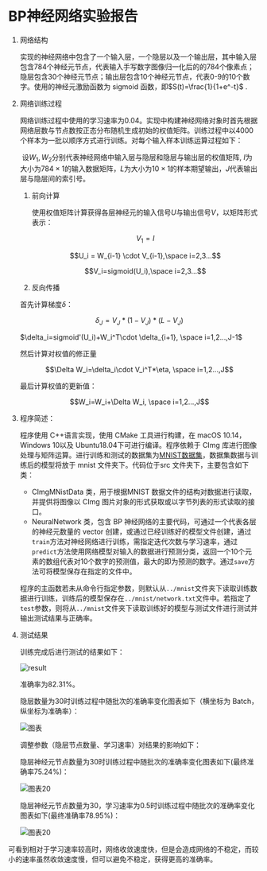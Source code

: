 # BP神经网络实验报告

 

1. 网络结构

   实现的神经网络中包含了一个输入层，一个隐层以及一个输出层，其中输入层包含784个神经元节点，代表输入手写数字图像归一化后的的784个像素点；隐层包含30个神经元节点；输出层包含10个神经元节点，代表0-9的10个数字。使用的神经元激励函数为 sigmoid 函数，即$S(t)=\frac{1}{1+e^-t}$ .

2. 网络训练过程

   网络训练过程中使用的学习速率为0.04。实现中构建神经网络对象时首先根据网络层数与节点数按正态分布随机生成初始的权值矩阵。训练过程中以4000个样本为一批以顺序方式进行训练。对每个输入样本训练运算过程如下：

   ​	设$W_1, W_2$分别代表神经网络中输入层与隐层和隐层与输出层的权值矩阵, $I$为大小为$784\times1$的输入数据矩阵，$L$为大小为$10\times1$的样本期望输出，$J$代表输出层与隐层间的索引号。

   1. 前向计算

      使用权值矩阵计算获得各层神经元的输入信号$U$与输出信号$V$，以矩阵形式表示：

      $$V_1=I$$

      $$U_i = W_{i-1} \cdot V_{i-1},\space i=2,3...$$

      $$V_i=sigmoid(U_i),\space  i=2,3...$$

   2.  反向传播

      首先计算梯度$\delta$：

      $$\delta_J=V_J*(1-V_J)*(L-V_J)$$

      $\delta_i=sigmoid'(U_i)+W_i^T\cdot \delta_{i+1}, \space i=1,2...,J-1$

      然后计算对权值的修正量

      $$\Delta W_i=\delta_i\cdot V_i^T*\eta, \space i=1,2...,J$$

      最后计算权值的更新值：

      $$W_i=W_i+\Delta W_i, \space i=1,2...,J$$

3. 程序简述：

   程序使用 C++语言实现，使用 CMake 工具进行构建，在 macOS 10.14，Windows 10以及 Ubuntu18.04下可进行编译。程序依赖于 CImg 库进行图像处理与矩阵运算。进行训练和测试的数据集为[MNIST数据集](http://yann.lecun.com/exdb/mnist/)，数据集数据与训练后的模型将放于 mnist 文件夹下。代码位于src 文件夹下，主要包含如下类：

   - CImgMNistData 类，用于根据MNIST 数据文件的结构对数据进行读取，并提供将图像以 CImg 图片对象的形式获取或以字节列表的形式读取的接口。
   - NeuralNetwork 类，包含 BP 神经网络的主要代码，可通过一个代表各层的神经元数量的 vector 创建，或通过已经训练好的模型文件创建，通过`train`方法对神经网络进行训练，需指定迭代次数与学习速率，通过`predict`方法使用网络模型对输入的数据进行预测分类，返回一个10个元素的数组代表对10个数字的预测值，最大的即为预测的数字。通过`save`方法可将模型保存在指定的文件中。

   程序的主函数若未从命令行指定参数，则默认从`../mnist`文件夹下读取训练数据进行训练，训练后的模型保存在`../mnist/network.txt`文件中。若指定了`test`参数，则将从`../mnist`文件夹下读取训练好的模型与测试文件进行测试并输出测试结果与正确率。

4. 测试结果

   训练完成后进行测试的结果如下：

   ![result](screenshoot/result.png)

   准确率为82.31%。

   隐层数量为30时训练过程中随批次的准确率变化图表如下（横坐标为 Batch，纵坐标为准确率）：

   ![图表](screenshoot/图表.png)

   调整参数（隐层节点数量、学习速率）对结果的影响如下：

   隐层神经元节点数量为30时训练过程中随批次的准确率变化图表如下(最终准确率75.24%)：

   ![图表20](screenshoot/图表20.png)

   隐层神经元节点数量为30，学习速率为0.5时训练过程中随批次的准确率变化图表如下(最终准确率78.95%)：

   ![图表20](screenshoot/图表0.5.png)

可看到相对于学习速率较高时，网络收敛速度快，但是会造成网络的不稳定，而较小的速率虽然收敛速度慢，但可以避免不稳定，获得更高的准确率。